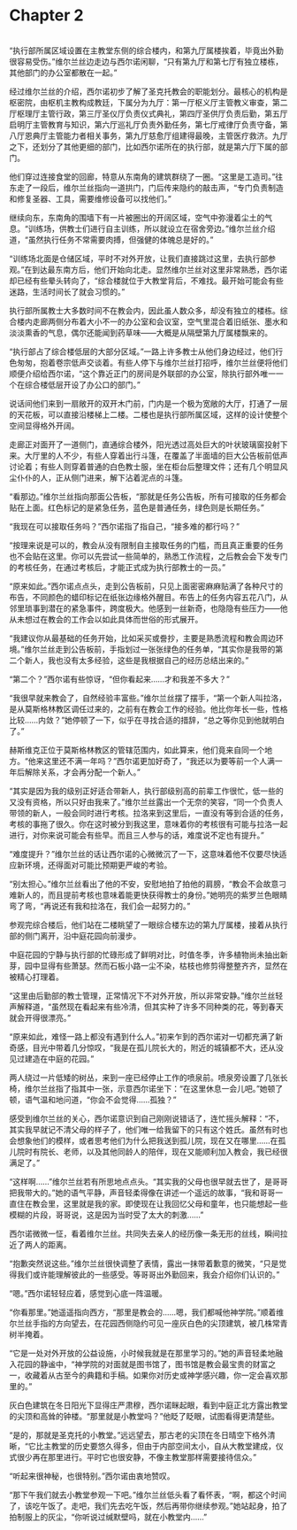 # Chapter 2

<br>
“执行部所属区域设置在主教堂东侧的综合楼内，和第九厅属楼挨着，毕竟出外勤很容易受伤。”维尔兰丝边走边与西尔诺闲聊，“只有第九厅和第七厅有独立楼栋，其他部门的办公室都散在一起。”

经过维尔兰丝的介绍，西尔诺初步了解了圣克托教会的职能划分。最核心的机构是枢密院，由枢机主教构成教廷，下属分为九厅：第一厅枢义厅主管教义审查，第二厅枢理厅主管行政，第三厅圣仪厅负责仪式典礼，第四厅圣供厅负责后勤，第五厅启明厅主管教育与知识，第六厅巡礼厅负责外勤任务，第七厅戒律厅负责守备，第八厅恩典厅主管能力者相关事务，第九厅慈愈厅组建得最晚，主管医疗救济。九厅之下，还划分了其他更细的部门，比如西尔诺所在的执行部，就是第六厅下属的部门。

他们穿过连接食堂的回廊，特意从东南角的建筑群绕了一圈。“这里是工造司。”往东走了一段后，维尔兰丝指向一道拱门，门后传来隐约的敲击声，“专门负责制造和修复圣器、工具，需要维修设备可以找他们。”

继续向东，东南角的围墙下有一片被圈出的开阔区域，空气中弥漫着尘土的气息。“训练场，供教士们进行自主训练，所以就设立在宿舍旁边。”维尔兰丝介绍道，“虽然执行任务不常需要肉搏，但强健的体魄总是好的。”

“训练场北面是仓储区域，平时不对外开放，让我们直接跳过这里，去执行部参观。”在到达最东南方后，他们开始向北走。显然维尔兰丝对这里非常熟悉，西尔诺却已经有些晕头转向了，“综合楼就位于大教堂背后，不难找。最开始可能会有些迷路，生活时间长了就会习惯的。”

执行部所属教士大多数时间不在教会内，因此虽人数众多，却没有独立的楼栋。综合楼内走廊两侧分布着大小不一的办公室和会议室，空气里混合着旧纸张、墨水和淡淡熏香的气息，偶尔还能闻到药草味——大概是从隔壁第九厅属楼飘来的。

“执行部占了综合楼低层的大部分区域。”一路上许多教士从他们身边经过，他们行色匆匆，抱着卷宗低声交谈着。有些人停下与维尔兰丝打招呼，维尔兰丝便将他们顺便介绍给西尔诺，“这个靠近正门的房间是外联部的办公室，除执行部外唯一一个在综合楼低层开设了办公口的部门。”

说话间他们来到一扇敞开的双开木门前，门内是一个极为宽敞的大厅，打通了一层的天花板，可以直接沿楼梯上二楼。二楼也是执行部所属区域，这样的设计使整个空间显得格外开阔。

走廊正对面开了一道侧门，直通综合楼外，阳光透过高处巨大的叶状玻璃窗投射下来。大厅里的人不少，有些人穿着出行斗篷，在覆盖了半面墙的巨大公告板前低声讨论着；有些人则穿着普通的白色教士服，坐在柜台后整理文件；还有几个明显风尘仆仆的人，正从侧门进来，解下沾着泥点的斗篷。

“看那边。”维尔兰丝指向那面公告板，“那就是任务公告板，所有可接取的任务都会贴在上面。红色标记的是紧急任务，蓝色是普通任务，绿色则是长期任务。”

“我现在可以接取任务吗？”西尔诺指了指自己，“接多难的都行吗？”

“按理来说是可以的，教会从没有限制自主接取任务的门槛，而且真正重要的任务也不会贴在这里。你可以先尝试一些简单的，熟悉工作流程，之后教会会下发专门的考核任务，在通过考核后，才能正式成为执行部教士的一员。”

“原来如此。”西尔诺点点头，走到公告板前，只见上面密密麻麻贴满了各种尺寸的布告，不同颜色的蜡印标记在纸张边缘格外醒目。布告上的任务内容五花八门，从邻里琐事到潜在的紧急事件，跨度极大。他感到一丝新奇，也隐隐有些压力——他从未想过在教会的工作会以如此具体而世俗的形式展开。

“我建议你从最基础的任务开始，比如采买或誊抄，主要是熟悉流程和教会周边环境。”维尔兰丝走到公告板前，手指划过一张张绿色的任务单，“其实你是我带的第二个新人，我也没有太多经验，这些是我根据自己的经历总结出来的。”

“第二个？”西尔诺有些惊讶，“但你看起来……才和我差不多大？”

“我很早就来教会了，自然经验丰富些。”维尔兰丝摆了摆手，“第一个新人叫拉洛，是从莫斯格林教区调任过来的，之前有在教会工作的经验。他比你年长一些，性格比较……内敛？”她停顿了一下，似乎在寻找合适的措辞，“总之等你见到他就明白了。”

赫斯维克正位于莫斯格林教区的管辖范围内，如此算来，他们竟来自同一个地方。“他来这里还不满一年吗？”西尔诺更加好奇了，“我还以为要等前一个人满一年后解除关系，才会再分配一个新人。”

“其实是因为我的级别正好适合带新人，执行部级别高的前辈工作很忙，低一些的又没有资格，所以只好由我来了。”维尔兰丝露出一个无奈的笑容，“同一个负责人带领的新人，一般会同时进行考核。拉洛来到这里后，一直没有等到合适的任务，考核的事拖了很久。你在这时被分到我这里，意味着你的考核很有可能与拉洛一起进行，对你来说可能会有些早。而且三人参与的话，难度说不定也有提升。”

“难度提升？”维尔兰丝的话让西尔诺的心微微沉了一下，这意味着他不仅要尽快适应新环境，还得面对可能比预期更严峻的考验。

“别太担心。”维尔兰丝看出了他的不安，安慰地拍了拍他的肩膀，“教会不会故意刁难新人的，而且提前考核也意味着能更快获得教士的身份。”她明亮的紫罗兰色眼睛弯了弯，“再说还有我和拉洛在，我们会一起努力的。”

参观完综合楼后，他们站在二楼眺望了一眼综合楼东边的第九厅属楼，接着从执行部的侧门离开，沿中庭花园向前漫步。

中庭花园的宁静与执行部的忙碌形成了鲜明对比，时值冬季，许多植物尚未抽出新芽，园中显得有些萧瑟。然而石板小路一尘不染，枯枝也修剪得整整齐齐，显然在被精心打理着。

“这里由后勤部的教士管理，正常情况下不对外开放，所以非常安静。”维尔兰丝轻声解释道，“虽然现在看起来有些冷清，但其实种了许多不同种类的花，等到春天就会开得很漂亮。”

“原来如此，难怪一路上都没有遇到什么人。”初来乍到的西尔诺对一切都充满了新奇感，目光中带着几分惊叹，“我是在孤儿院长大的，附近的城镇都不大，还从没见过建造在中庭的花园。”

两人绕过一片低矮的树丛，来到一座已经停止工作的喷泉前。喷泉旁设置了几张长椅，维尔兰丝指了指其中一张，示意西尔诺坐下：“在这里休息一会儿吧。”她顿了顿，语气温和地问道，“你会不会觉得……孤独？”

感受到维尔兰丝的关心，西尔诺意识到自己刚刚说错话了，连忙摇头解释：“不，其实我早就记不清父母的样子了，他们唯一给我留下的只有这个姓氏。虽然有时也会想象他们的模样，或者思考他们为什么把我送到孤儿院，现在又在哪里……在孤儿院时有院长、老师，以及其他同龄人的陪伴，现在又能顺利加入教会，我已经很满足了。”

“这样啊……”维尔兰丝若有所思地点点头。“其实我的父母也很早就去世了，是哥哥把我带大的。”她的语气平静，声音轻柔得像在讲述一个遥远的故事，“我和哥哥一直住在教会里，这里就是我的家。即使现在让我回忆父母和童年，也只能想起一些模糊的片段，哥哥说，这是因为当时受了太大的刺激……”

西尔诺微微一怔，看着维尔兰丝。共同失去亲人的经历像一条无形的丝线，瞬间拉近了两人的距离。

“抱歉突然说这些。”维尔兰丝很快调整了表情，露出一抹带着歉意的微笑，“只是觉得我们或许能理解彼此的一些感受。等哥哥出外勤回来，我会介绍你们认识的。”

“嗯。”西尔诺轻轻应着，感觉到心底一阵温暖。

“你看那里。”她遥遥指向西方，“那里是教会的……嗯，我们都喊他神学院。”顺着维尔兰丝手指的方向望去，在花园西侧隐约可见一座灰白色的尖顶建筑，被几株常青树半掩着。

“它是一处对外开放的公益设施，小时候我就是在那里学习的。”她的声音轻柔地融入花园的静谧中，“神学院的对面就是图书馆了，图书馆是教会最宝贵的财富之一，收藏着从古至今的典籍和手稿。如果你对历史或神学感兴趣，你一定会喜欢那里的。”

灰白色建筑在冬日阳光下显得庄严肃穆，西尔诺眯起眼，看到中庭正北方露出教堂的尖顶和高耸的钟楼。“那里就是小教堂吗？”他眨了眨眼，试图看得更清楚些。

“是的，那就是圣克托的小教堂。”远远望去，那古老的尖顶在冬日晴空下格外清晰，“它比主教堂的历史要悠久得多，但由于内部空间太小，自从大教堂建成，仪式很少再在那里进行。平时它也很安静，不像主教堂那样需要接待信众。”

“听起来很神秘，也很特别。”西尔诺由衷地赞叹。

“那下午我们就去小教堂参观一下吧。”维尔兰丝低头看了看怀表，“啊，都这个时间了，该吃午饭了。走吧，我们先去吃午饭，然后再带你继续参观。”她站起身，拍了拍制服上的灰尘，“你听说过缄默壁吗，就在小教堂内……”
